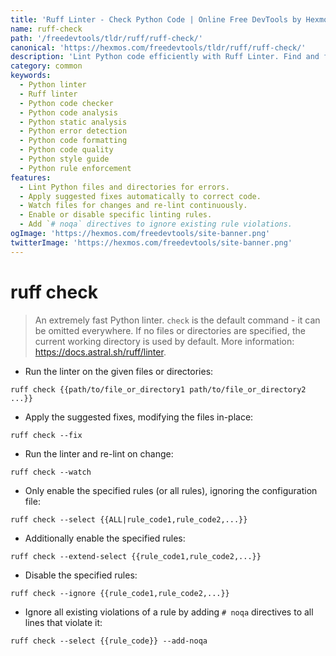 ```yaml
---
title: 'Ruff Linter - Check Python Code | Online Free DevTools by Hexmos'
name: ruff-check
path: '/freedevtools/tldr/ruff/ruff-check/'
canonical: 'https://hexmos.com/freedevtools/tldr/ruff/ruff-check/'
description: 'Lint Python code efficiently with Ruff Linter. Find and fix errors to improve code quality using a fast, modern tool. Free online tool, no registration required.'
category: common
keywords:
  - Python linter
  - Ruff linter
  - Python code checker
  - Python code analysis
  - Python static analysis
  - Python error detection
  - Python code formatting
  - Python code quality
  - Python style guide
  - Python rule enforcement
features:
  - Lint Python files and directories for errors.
  - Apply suggested fixes automatically to correct code.
  - Watch files for changes and re-lint continuously.
  - Enable or disable specific linting rules.
  - Add `# noqa` directives to ignore existing rule violations.
ogImage: 'https://hexmos.com/freedevtools/site-banner.png'
twitterImage: 'https://hexmos.com/freedevtools/site-banner.png'
---
```


# ruff check

> An extremely fast Python linter. `check` is the default command - it can be omitted everywhere.
> If no files or directories are specified, the current working directory is used by default.
> More information: <https://docs.astral.sh/ruff/linter>.

- Run the linter on the given files or directories:

`ruff check {{path/to/file_or_directory1 path/to/file_or_directory2 ...}}`

- Apply the suggested fixes, modifying the files in-place:

`ruff check --fix`

- Run the linter and re-lint on change:

`ruff check --watch`

- Only enable the specified rules (or all rules), ignoring the configuration file:

`ruff check --select {{ALL|rule_code1,rule_code2,...}}`

- Additionally enable the specified rules:

`ruff check --extend-select {{rule_code1,rule_code2,...}}`

- Disable the specified rules:

`ruff check --ignore {{rule_code1,rule_code2,...}}`

- Ignore all existing violations of a rule by adding `# noqa` directives to all lines that violate it:

`ruff check --select {{rule_code}} --add-noqa`
